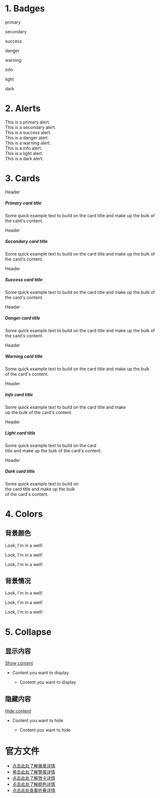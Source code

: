 # 1. Badges

<span class="badge text-bg-primary">primary</span>  

<span class="badge text-bg-secondary">secondary</span>  

<span class="badge text-bg-success">success</span>  

<span class="badge text-bg-danger">danger</span>  

<span class="badge text-bg-warning">warning</span>  

<span class="badge text-bg-info">info</span>  

<span class="badge text-bg-light">light</span>  

<span class="badge text-bg-dark">dark</span>  


# 2. Alerts

<div class="alert alert-primary" role="alert">
  This is a primary alert.
</div>

<div class="alert alert-secondary" role="alert">
  This is a secondary alert.
</div>

<div class="alert alert-success" role="alert">
  This is a success alert.
</div>

<div class="alert alert-danger" role="alert">
  This is a danger alert.
</div>

<div class="alert alert-warning" role="alert">
  This is a warning alert.
</div>

<div class="alert alert-info" role="alert">
  This is a info alert.
</div>

<div class="alert alert-light" role="alert">
  This is a light alert.
</div>

<div class="alert alert-dark" role="alert">
  This is a dark alert.
</div>


# 3. Cards

<div class="card text-bg-primary mb-3" style="max-width: 50rem;">
  <div class="card-header">Header</div>
  <div class="card-body">
    <h5 class="card-title">Primary card title</h5>
    <p class="card-text">Some quick example text to build on the card title and make up the bulk of the card's content.</p>
  </div>
</div>

<div class="card text-bg-secondary mb-3" style="max-width: 45rem;">
  <div class="card-header">Header</div>
  <div class="card-body">
    <h5 class="card-title">Secondary card title</h5>
    <p class="card-text">Some quick example text to build on the card title and make up the bulk of the card's content.</p>
  </div>
</div>

<div class="card text-bg-success mb-3" style="max-width: 40rem;">
  <div class="card-header">Header</div>
  <div class="card-body">
    <h5 class="card-title">Success card title</h5>
    <p class="card-text">Some quick example text to build on the card title and make up the bulk of the card's content.</p>
  </div>
</div>

<div class="card text-bg-danger mb-3" style="max-width: 35rem;">
  <div class="card-header">Header</div>
  <div class="card-body">
    <h5 class="card-title">Danger card title</h5>
    <p class="card-text">Some quick example text to build on the card title and make up the bulk of the card's content.</p>
  </div>
</div>

<div class="card text-bg-warning mb-3" style="max-width: 30rem;">
  <div class="card-header">Header</div>
  <div class="card-body">
    <h5 class="card-title">Warning card title</h5>
    <p class="card-text">Some quick example text to build on the card title and make up the bulk of the card's content.</p>
  </div>
</div>

<div class="card text-bg-info mb-3" style="max-width: 25rem;">
  <div class="card-header">Header</div>
  <div class="card-body">
    <h5 class="card-title">Info card title</h5>
    <p class="card-text">Some quick example text to build on the card title and make up the bulk of the card's content.</p>
  </div>
</div>

<div class="card text-bg-light mb-3" style="max-width: 20rem;">
  <div class="card-header">Header</div>
  <div class="card-body">
    <h5 class="card-title">Light card title</h5>
    <p class="card-text">Some quick example text to build on the card title and make up the bulk of the card's content.</p>
  </div>
</div>

<div class="card text-bg-dark mb-3" style="max-width: 15rem;">
  <div class="card-header">Header</div>
  <div class="card-body">
    <h5 class="card-title">Dark card title</h5>
    <p class="card-text">Some quick example text to build on the card title and make up the bulk of the card's content.</p>
  </div>
</div>


# 4. Colors
## 背景颜色
<p class="text-primary">Look, I'm in a well!</p>
<p class="text-warning">Look, I'm in a well!</p>
<p class="text-danger">Look, I'm in a well!</p>

## 背景情况
<p class="text-danger bg-primary">Look, I'm in a well!</p>
<p class="text-primary bg-warning">Look, I'm in a well!</p>
<p class="text-warning bg-danger">Look, I'm in a well!</p>


# 5. Collapse
## 显示内容
<a class="btn btn-primary text-white" data-bs-toggle="collapse" href="#collapse-1">
  Show content
</a>

<div class="collapse" id="collapse-1">
  <div class="card card-body">

- Content you want to display
  - Content you want to display
      
  </div>
</div>

## 隐藏内容
<a class="btn btn-secondary text-white" data-bs-toggle="collapse" href="#collapse-2">
  Hide content
</a>

<div class="collapse show" id="collapse-2">
  <div class="card card-body">

- Content you want to hide
  - Content you want to hide

  </div>
</div>


# 官方文件
- [点击此处了解徽章详情](https://getbootstrap.com/docs/5.3/components/badge/)
- [单击此处了解警报详情](https://getbootstrap.com/docs/5.3/components/alerts/)
- [点击此处了解贺卡详情](https://getbootstrap.com/docs/5.3/components/card/)
- [点击此处了解颜色详情](https://getbootstrap.com/docs/5.3/utilities/colors/)
- [点击此处查看折叠详情](https://getbootstrap.com/docs/5.3/components/collapse/)